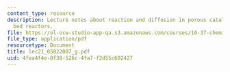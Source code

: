 ```yaml
---
content_type: resource
description: Lecture notes about reaction and diffusion in porous catalysts. Packed
  bed reactors.
file: https://ol-ocw-studio-app-qa.s3.amazonaws.com/courses/10-37-chemical-and-biological-reaction-engineering-spring-2007/4fea4f4e0f38526c4fa7f2d55c602427_lec21_05022007_g.pdf
file_type: application/pdf
resourcetype: Document
title: lec21_05022007_g.pdf
uid: 4fea4f4e-0f38-526c-4fa7-f2d55c602427
---
```

